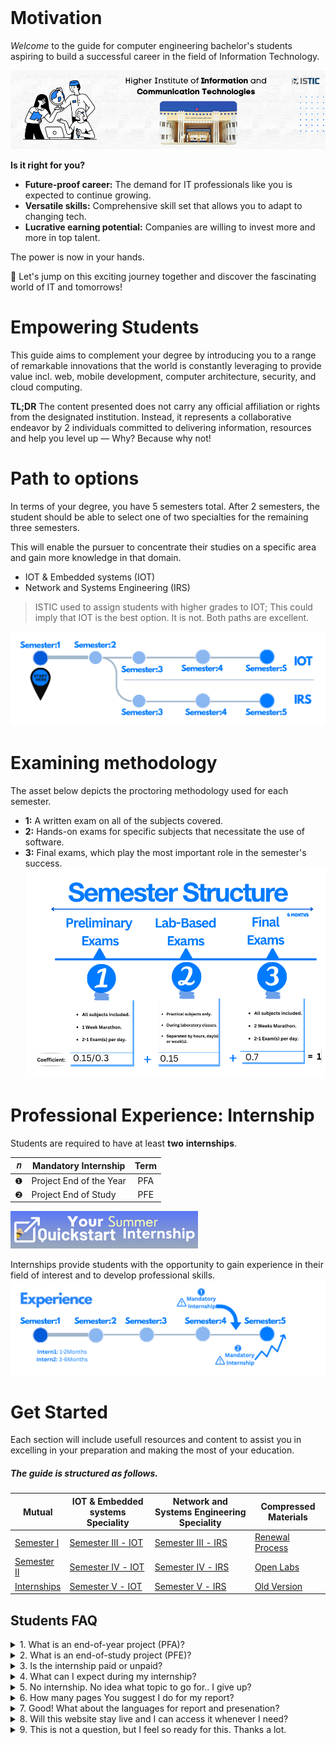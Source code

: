 <br>

# Motivation

*Welcome* to the guide for computer engineering bachelor's students aspiring to build a successful career in the field of Information Technology.

![THINKING ABOUT THE PERFECT DESIGN](images/welcome.png)

**Is it right for you?**
- **Future-proof career:** The demand for IT professionals like you is expected to continue growing.
- **Versatile skills:** Comprehensive skill set that allows you to adapt to changing tech.
- **Lucrative earning potential:** Companies are willing to invest more and more in top talent.

The power is now in your hands. 

🎯 Let's jump on this exciting journey together and discover the fascinating world of IT and tomorrows!

# Empowering Students
This guide aims to complement your degree by introducing you to a range of remarkable innovations that the world is constantly leveraging to provide value incl.  web, mobile development, computer architecture, security, and cloud computing.

**TL;DR** The content presented does not carry any official affiliation or rights from the designated institution. 
Instead, it represents a collaborative endeavor by 2 individuals committed to delivering information, resources and help you level up — Why? Because why not!

# Path to options
In terms of your degree, you have 5 semesters total. After 2 semesters, the student should be able to select one of two specialties for the remaining three semesters. 

This will enable the pursuer to concentrate their studies on a specific area and gain more knowledge in that domain.
- IOT & Embedded systems (IOT)
- Network and Systems Engineering (IRS)

> ISTIC used to assign students with higher grades to IOT; This could imply that IOT is the best option. It is not. Both paths are excellent.

![BRANCH_INSIGHT](images/edit0.png)

# Examining methodology
The asset below depicts the proctoring methodology used for each semester.
- **1:** A written exam on all of the subjects covered.
- **2:** Hands-on exams for specific subjects that necessitate the use of software.
- **3:** Final exams, which play the most important role in the semester's success.
![Photo of Semester](images/enstructure.png)

# Professional Experience: Internship
Students are required to have at least **two** **internships**. 

| 𝑛 | Mandatory Internship           |Term   |
|-- |----------------------          |:-----: |
| ❶ | Project End of the Year        | PFA    |
| ❷ | Project End of Study           | PFE    | 

<a href="https://istic.computer-engineering.tech/#/intern">
  <img src="images/InternsAssets/summer-intern.png" alt="Ignite Summer Intern" style="width: 300px; height: auto;" />
</a>

<br>

Internships provide students with the opportunity to gain experience in their field of interest and to develop professional skills. 
![Interns](images/intern.png)



# Get Started


Each section will include usefull resources and content to assist you in excelling in your preparation and making the most of your education.
##### The guide is structured as follows.

| Mutual      | IOT & Embedded systems Speciality |Network and Systems Engineering Speciality |Compressed Materials|   
| ----------- | ----------- |----------- |----------- |
| [Semester Ⅰ](Semester1/1.md )|[Semester Ⅲ - IOT](Semester3-IOT/3.md)| [Semester Ⅲ - IRS](Semester3-IRS/3.md)|[Renewal Process](renewal/README.md)|
| [Semester Ⅱ](Semester2/2.md)        |[Semester Ⅳ - IOT](Semester4-IOT/4.md)| [Semester Ⅳ - IRS](Semester4-IRS/4.md) | [Open Labs](https://labs.computer-engineering.tech/)|
| [Internships](intern.md)       |[Semester Ⅴ - IOT](Semester5-IOT/5.md)| [Semester Ⅴ - IRS](Semester5-IRS/5.md) | [Old Version](https://stale.computer-engineering.tech/#/)|


## Students FAQ


<details>
<summary>1. What is an end-of-year project (PFA)?</summary>

An end-of-year project (PFA) is a comprehensive academic project that students complete at the end of a given year while pursuing a degree program e.g. at the end of your first or second year in college.
</details>

<details>
<summary>2. What is an end-of-study project (PFE)?</summary>

An end-of-study project also PFE is a comprehensive academic project that students complete at the end of their degree program.
</details>

<details>
<summary>3. Is the internship paid or unpaid?</summary>

Internships can be paid, unpaid, or offer a stipend. Paid internships are more common in certain industries, but the experience gained from an unpaid internship is valuable. 

My internship at <a href="https://raw.githubusercontent.com/yaya2devops/bachelor-guide/main/docs/images/InternsAssets/attes.png">Linedata</a> was unpaid but got my takeoff to the sky.
</details>

<details>
<summary>4. What can I expect during my internship?</summary>

Internship experiences vary, but you can expect to work on tasks related to your field, collaborate with colleagues, attend meetings, and learn from professionals in the industry.
</details>

<details>
<summary>5. No internship. No idea what topic to go for.. I give up?</summary>

Having people around can be nice, BUT it is not an absolute necessity. <br>
You possess the potential to chart your own course, and others will take notice in due time.

Meaning. Start to work on your LaTeX report immediately. <br>
I have supplied you with all the resources and information I once hoped to find, which should enable you to successfully complete the job.

Come <a href="#/control">Join me</a> more where I guide you to the next level.

</details>


<details>
<summary>
6. How many pages You suggest I do for my report?
</summary>

I highly recommend doing a 30 "plus" pages for your PFA. So you can aim and feel comfortable for 60 plus on your PFE.
</details>

<details>
<summary>
7. Good! What about the languages for report and presenation?
</summary>

You have the flexibility to choose a language for both tasks. This means you can, for instance, select French for your report and French for your presentation, or opt for English for both your report and presentation.
</details>

<details>
<summary>
8. Will this website stay live and I can access it whenever I need?
</summary>

Certainly, I've already <a href="#/renewal/">renewed the domain here</a>, and I'll continue to do so consistently to ensure you can learn anytime, anywhere. Promise!

</details>

<details>
<summary>
9. This is not a question, but I feel so ready for this. Thanks a lot.
</summary>
 
Pleasure. I love that!

So! It's time to demonstrate your commitment and make the most out of this experience.<br>
Create, Build, Adjust, and deliver! <br>This way, I'll sense that energy flowing from the universe without the need for a single word! 

</details>